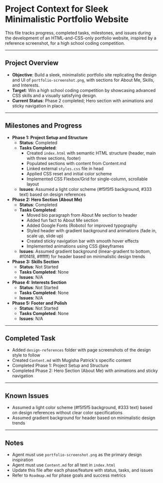 # Project Context for Sleek Minimalistic Portfolio Website

This file tracks progress, completed tasks, milestones, and issues during the development of an HTML-and-CSS-only portfolio website, inspired by a reference screenshot, for a high school coding competition.

---

## Project Overview
- **Objective**: Build a sleek, minimalistic portfolio site replicating the design and UI of `portfolio-screenshot.png`, with sections for About Me, Skills, and Interests.
- **Target**: Win a high school coding competition by showcasing advanced CSS skills and a visually satisfying design.
- **Current Status**: Phase 2 completed; Hero section with animations and sticky navigation in place.

---

## Milestones and Progress
- **Phase 1: Project Setup and Structure**
  - **Status**: Completed
  - **Tasks Completed**: 
    - Created `index.html` with semantic HTML structure (header, main with three sections, footer)
    - Populated sections with content from Content.md
    - Linked external `styles.css` file in head
    - Applied CSS reset and initial color scheme
    - Implemented CSS Flexbox/Grid for single-column, scrollable layout
  - **Issues**: Assumed a light color scheme (#f5f5f5 background, #333 text) based on design references
- **Phase 2: Hero Section (About Me)**
  - **Status**: Completed
  - **Tasks Completed**: 
    - Moved bio paragraph from About Me section to header
    - Added fun fact to About Me section
    - Added Google Fonts (Roboto) for improved typography
    - Styled header with gradient background and animations (fade in, scale up, slide up)
    - Created sticky navigation bar with smooth hover effects
    - Implemented animations using CSS @keyframes
  - **Issues**: Assumed gradient background (linear-gradient to bottom, #f0f4f8, #ffffff) for header based on minimalistic design trends
- **Phase 3: Skills Section**
  - **Status**: Not Started
  - **Tasks Completed**: None
  - **Issues**: N/A
- **Phase 4: Interests Section**
  - **Status**: Not Started
  - **Tasks Completed**: None
  - **Issues**: N/A
- **Phase 5: Footer and Polish**
  - **Status**: Not Started
  - **Tasks Completed**: None
  - **Issues**: N/A

---

## Completed Task
- Added `design-references` folder with page screenshots of the design style to follow 
- Created `Content.md` with Mugisha Patrick's specific content
- Completed Phase 1: Project Setup and Structure
- Completed Phase 2: Hero Section (About Me) with animations and sticky navigation
---

## Known Issues
- Assumed a light color scheme (#f5f5f5 background, #333 text) based on design references without clear color specifications
- Assumed gradient background for header based on minimalistic design trends

---

## Notes
- Agent must use `portfolio-screenshot.png` as the primary design inspiration
- Agent must use `Content.md` for all text in `index.html`
- Update this file after each phase/feature with status, tasks, and issues
- Refer to `Roadmap.md` for phase goals and success metrics